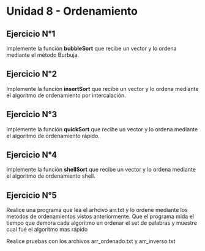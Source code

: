 # Unidad 8 - Ordenamiento

## Ejercicio N°1

Implemente la función **bubbleSort** que recibe un vector y lo ordena mediante
el método Burbuja.


## Ejercicio N°2

Implemente la función **insertSort** que recibe un vector  y lo ordena
mediante el algoritmo de ordenamiento por intercalación.


## Ejercicio N°3

Implemente la función **quickSort** que recibe un vector y lo ordena mediante
el algoritmo de ordenamiento rápido.


## Ejercicio N°4

Implemente la función **shellSort** que recibe un vector y lo ordena mediante el
algoritmo de ordenamiento shell.

## Ejercicio N°5

Realice una programa que lea el arhcivo arr.txt y lo ordene mediante los
metodos de ordenamientos vistos anteriormente. Que el programa mida el
tiempo que demora cada algoritmo en ordenar el set de palabras y muestre
cual fué el  algoritmo mas rápido

Realice pruebas con los archivos arr_ordenado.txt y arr_inverso.txt
